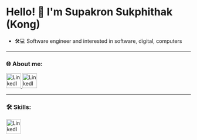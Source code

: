 # Hello! 👋 I'm Supakron Sukphithak (Kong)

- 🛠💻 Software engineer and interested in software, digital, computers

---

### 🌐 About me:
<a href="https://www.linkedin.com/in/supakron-sukphithak-5460a5342/">
  <img src="https://raw.githubusercontent.com/rahuldkjain/github-profile-readme-generator/master/src/images/icons/Social/linked-in-alt.svg" alt="LinkedIn" width="40" height="40"/>
</a>
<a href="https://www.facebook.com/supakron.sukpitak">
  <img src="https://raw.githubusercontent.com/rahuldkjain/github-profile-readme-generator/master/src/images/icons/Social/facebook.svg" alt="LinkedIn" width="40" height="40"/>
</a>

---

### 🛠 Skills:
<a href="https://www.python.org/">
  <img src="https://raw.githubusercontent.com/rahuldkjain/github-profile-readme-generator/master/src/images/icons/ProgrammingLanguages/python.svg" alt="LinkedIn" width="40" height="40"/>
</a>
<!--
**supakron-suk/supakron-suk** is a ✨ _special_ ✨ repository because its `README.md` (this file) appears on your GitHub profile.

Here are some ideas to get you started:

- 🔭 I’m currently working on ...
- 🌱 I’m currently learning ...
- 👯 I’m looking to collaborate on ...
- 🤔 I’m looking for help with ...
- 💬 Ask me about ...
- 📫 How to reach me: ...
- 😄 Pronouns: ...
- ⚡ Fun fact: ...
-->
